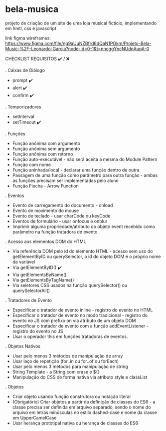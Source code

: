 # bela-musica
projeto de criação de um site de uma loja musical fictício, implementando em hmtl, css e javascript 

link figma wireframes: https://www.figma.com/file/ng9aUuNZBfrd6dQaN1PGkm/Projeto-Bela-Music-%2F-Leonardo-Garcia?node-id=0-1&t=nncggYncNUdnAupA-0


CHECKLIST REQUISITOS ✔️ / ❌

. Caixas de Diálogo
 - prompt ✔️
 - alert ✔️
 - confirm ✔️

. Temporizadores
 - setInterval
 - setTimeout ✔️

. Funções
 - Função anônima com argumento
 - Função anônima sem argumento
 - Função anônima com retorno
 - Função auto-executável - não será aceita a mesma do Module Pattern
 - Função com nome
 - Função aninhada/local - declarar uma função dentro de outra
 - Passagem de uma função como parâmetro para outra função - ambas as funções precisam ser implementadas pelo aluno
 - Função Flecha - Arrow Function

. Eventos
 - Evento de carregamento do documento - onload
 - Evento de movimento do mouse
 - Evento de teclado - usar charCode ou keyCode
 - Eventos de formulário - usar onfocus e onblur
 - Imprimir alguma propriedade/atributo do objeto event recebido como parâmetro na função tratadora de evento

. Acesso aos elementos DOM do HTML
 - Via referência DOM pelo id do elemento HTML - acesso sem uso do getElementByID ou querySelector, o id do objeto DOM é o próprio nome da variável
 - Via getElementByID() ✔️
 - Via getElementsByName()
 - Via getElementsByTagName()
 - Via seletores CSS usados na função querySelector() ou querySelectorAll()

. Tratadores de Evento
 - Especificar o tratador de evento inline - registro do evento no HTML
 - Especificar o tratador de evento no modo tradicional - registro do evento no JS com prefixo on via atributo de um objeto DOM
 - Especificar o tratador de evento com a função addEventListener - registro do evento no JS
 - Usar o operador this em funções tratadoras de eventos.

. Objetos Nativos
 - Usar pelo menos 3 métodos de manipulação de array
 - Usar laço de repetição (for..in ou for..of ou forEach)
 - Usar pelo menos 3 métodos para manipulação de string
 - String Template - a String com crase e ${}
 - Manipulação do CSS de forma nativa via atributo style e classList

. Objetos
 - Criar objeto usando função construtora ou notação literal
 - (Obrigatório) Criar objetos a partir da definição de classes do ES6 - a classe precisa ser definida em arquivo separado, sendo o nome do arquivo em letras minúsculas no estilo dashed-case e nome da classe em UpperCamelCase
 - Usar herança prototipal nativa ou herança de classes do ES6

